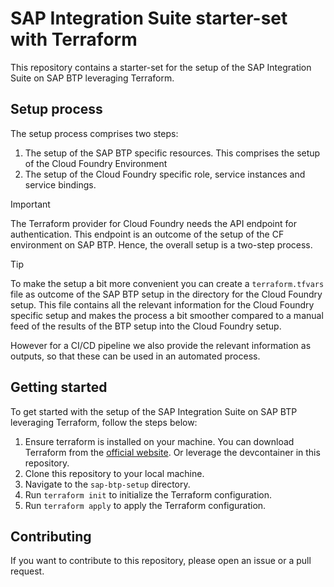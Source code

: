 # SAP Integration Suite starter-set with Terraform

This repository contains a starter-set for the setup of the SAP Integration Suite on SAP BTP leveraging Terraform.

## Setup process

The setup process comprises two steps:

1. The setup of the SAP BTP specific resources. This comprises the setup of the Cloud Foundry Environment
1. The setup of the Cloud Foundry specific role, service instances and service bindings.

> [!IMPORTANT]
> The Terraform provider for Cloud Foundry needs the API endpoint for authentication. This endpoint is an outcome of the setup of the CF environment on SAP BTP. Hence, the overall setup is a two-step process.

> [!TIP]
> To make the setup a bit more convenient you can create a `terraform.tfvars` file as outcome of the SAP BTP setup in the directory for the Cloud Foundry setup. This file contains all the relevant information for the Cloud Foundry specific setup and makes the process a bit smoother compared to a manual feed of the results of the BTP setup into the Cloud Foundry setup.
>
> However for a CI/CD pipeline we also provide the relevant information as outputs, so that these can be used in an automated process.

## Getting started

To get started with the setup of the SAP Integration Suite on SAP BTP leveraging Terraform, follow the steps below:

1. Ensure terraform is installed on your machine. You can download Terraform from the [official website](https://www.terraform.io/downloads.html). Or leverage the devcontainer in this repository.
1. Clone this repository to your local machine.
1. Navigate to the `sap-btp-setup` directory.
1. Run `terraform init` to initialize the Terraform configuration.
1. Run `terraform apply` to apply the Terraform configuration.

## Contributing

If you want to contribute to this repository, please open an issue or a pull request.
